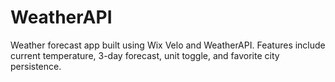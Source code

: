 # WeatherAPI
Weather forecast app built using Wix Velo and WeatherAPI. Features include current temperature, 3-day forecast, unit toggle, and favorite city persistence.
